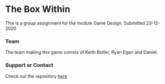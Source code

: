 # The Box Within

This is a group assignment for the module Game Design.
Submitted 23-12-2020

### Team
The team making this game conists of Keith Butler, Ryan Egan and Daniel.

### Support or Contact

Check out the repository [here](https://github.com/KeithButler-WIT/GameDesign-Assignment02/tree/main)
